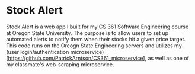 # Stock Alert


Stock Alert is a web app I built for my CS 361 Software Engineering course at Oregon State University. 
The purpose is to allow users to set up automated alerts to notify them when their stocks hit a given price target.
This code runs on the Oreogn State Engineering servers and utilizes my (user login/authentication microservice)[https://github.com/PatrickArntson/CS361_microservice], 
as well as one of my classmate's web-scraping microservice.



